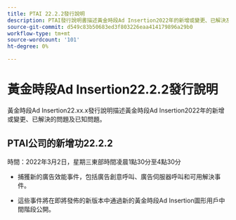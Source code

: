 ```yaml
---
title: PTAI 22.2.2發行說明
description: PTAI發行說明書描述黃金時段Ad Insertion2022年的新增或變更、已解決及已知問題。
source-git-commit: d549c83b50683ed3f803226eaa414179896a29b0
workflow-type: tm+mt
source-wordcount: '101'
ht-degree: 0%

---
```


# 黃金時段Ad Insertion22.2.2發行說明

黃金時段Ad Insertion22.xx.x發行說明描述黃金時段Ad Insertion2022年的新增或變更、已解決的問題及已知問題。

## PTAI公司的新增功22.2.2

時間：2022年3月2日，星期三東部時間凌晨1點30分至4點30分

* 捕獲新的廣告效能事件，包括廣告創意呼叫、廣告伺服器呼叫和可用解決事件。

* 這些事件將在即將發佈的新版本中通過新的黃金時段Ad Insertion圖形用戶中間階段公開。
